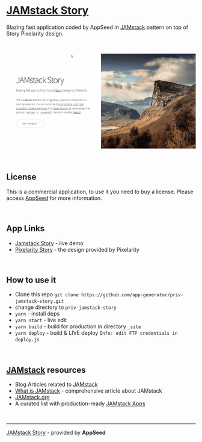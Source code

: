# [JAMstack Story](https://appseed.us/apps/jamstack/jamstack-story-pixelarity)

Blazing fast application coded by AppSeed in [JAMstack](https://jamstack.org/) pattern on top of Story Pixelarity design.

<br />

![JAMstack Story - Gif animated intro.](https://github.com/app-generator/static/blob/master/products/jamstack-story-intro.gif?raw=true)

<br />

## License

This is a commercial application, to use it you need to buy a license. Please access [AppSeed](https://appseed.us/pricing) for more information.

<br />

## App Links

- [Jamstack Story](https://jamstack-story.appseed.us/) - live demo
- [Pixelarity Story](https://pixelarity.com/story) - the design provided by Pixelarity 

<br />

## How to use it

- Clone this repo `git clone https://github.com/app-generator/priv-jamstack-story.git`
- change directory to `priv-jamstack-story`
- `yarn` - install deps
- `yarn start` - live edit
- `yarn build` - build for production in directory `_site`
- `yarn deploy` - build & LIVE deploy `Info: edit FTP credentials in deploy.js `

<br />

## [JAMstack](https://jamstack.org/) resources

- Blog Articles related to [JAMstack](https://blog.appseed.us/tag/jamstack/)
- [What is JAMstack](https://blog.appseed.us/what-is-jamstack/) - comprehensive article about JAMstack
- [JAMstack.org](https://jamstack.org/)
- A curated list with production-ready [JAMstack Apps](https://appseed.us/apps/jamstack)

<br />

---
[JAMstack Story](https://appseed.us/apps/jamstack/jamstack-story-pixelarity) - provided by **AppSeed**
